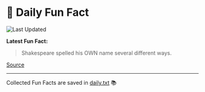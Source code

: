 # 🌟 Daily Fun Fact

![Last Updated](https://img.shields.io/badge/Last_Updated-2025_07_10-blue?style=flat-square)

**Latest Fun Fact:**

> Shakespeare spelled his OWN name several different ways.

[Source](http://www.djtech.net/humor/useless_facts.htm)

---

Collected Fun Facts are saved in [daily.txt](daily.txt) 📚
